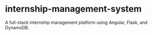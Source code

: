 # internship-management-system
A full-stack internship management platform using Angular, Flask, and DynamoDB.
